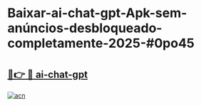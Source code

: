# Baixar-ai-chat-gpt-Apk-sem-anúncios-desbloqueado-completamente-2025-#0po45

# <h2><a href="https://ainizakaria.my?title=ai-chat-gpt&ref=24M">🔗👉 🔴 ai-chat-gpt</a></h2>

[![acn](https://github.com/user-attachments/assets/0f9c940e-d8b0-45ae-aac7-cd30a18b3e1c)](https://ainizakaria.my?title=ai-chat-gpt&ref=24M)

